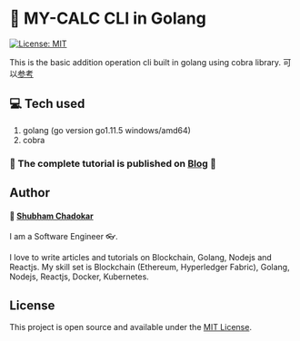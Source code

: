 # :rocket: MY-CALC CLI in Golang  

[![License: MIT](https://img.shields.io/badge/License-MIT-blue.svg)](https://opensource.org/licenses/MIT)   

This is the basic addition operation cli built in golang using cobra library.
可以[参考](https://www.qikqiak.com/post/create-cli-app-with-cobra/)

## :computer: Tech used 

1. golang (go version go1.11.5 windows/amd64)
2. cobra

### :blue_book: The complete tutorial is published on [Blog](https://towardsdatascience.com/how-to-create-a-cli-in-golang-with-cobra-d729641c7177) :confetti_ball:   

## Author   

#### :wave: [Shubham Chadokar](https://schadokar.dev)
I am a Software Engineer 👓.

I love to write articles and tutorials on Blockchain, Golang, Nodejs and Reactjs. My skill set is Blockchain (Ethereum, Hyperledger Fabric), Golang, Nodejs, Reactjs, Docker, Kubernetes.

## License

This project is open source and available under the [MIT License](LICENSE).
